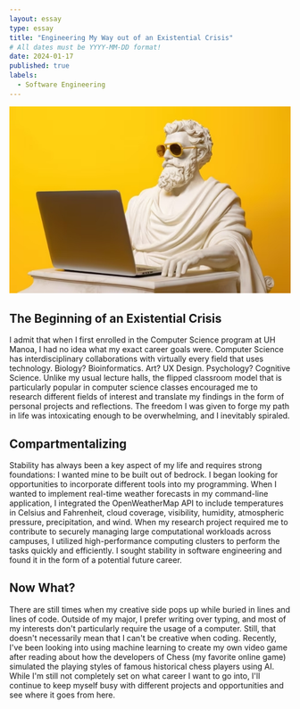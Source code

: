 ```yaml
---
layout: essay
type: essay
title: "Engineering My Way out of an Existential Crisis"
# All dates must be YYYY-MM-DD format!
date: 2024-01-17
published: true
labels:
  - Software Engineering
---
```

<p align="center">
  <img src="../img/philosopher-computer.jpg" />
</p>

## The Beginning of an Existential Crisis

I admit that when I first enrolled in the Computer Science program at UH Manoa, I had no idea what my exact career goals were. Computer Science has interdisciplinary collaborations with virtually every field that uses technology. Biology? Bioinformatics. Art? UX Design. Psychology? Cognitive Science. Unlike my usual lecture halls, the flipped classroom model that is particularly popular in computer science classes encouraged me to research different fields of interest and translate my findings in the form of personal projects and reflections. The freedom I was given to forge my path in life was intoxicating enough to be overwhelming, and I inevitably spiraled.

## Compartmentalizing

Stability has always been a key aspect of my life and requires strong foundations: I wanted mine to be built out of bedrock. I began looking for opportunities to incorporate different tools into my programming. When I wanted to implement real-time weather forecasts in my command-line application, I integrated the OpenWeatherMap API to include temperatures in Celsius and Fahrenheit, cloud coverage, visibility, humidity, atmospheric pressure, precipitation, and wind. When my research project required me to contribute to securely managing large computational workloads across campuses, I utilized high-performance computing clusters to perform the tasks quickly and efficiently. I sought stability in software engineering and found it in the form of a potential future career.

## Now What?

There are still times when my creative side pops up while buried in lines and lines of code. Outside of my major, I prefer writing over typing, and most of my interests don't particularly require the usage of a computer. Still, that doesn't necessarily mean that I can't be creative when coding. Recently, I've been looking into using machine learning to create my own video game after reading about how the developers of Chess (my favorite online game) simulated the playing styles of famous historical chess players using AI. While I'm still not completely set on what career I want to go into, I'll continue to keep myself busy with different projects and opportunities and see where it goes from here.
